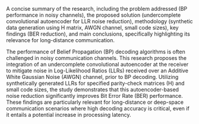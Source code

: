 <div>
A concise summary of the research, including the problem addressed (BP performance in noisy channels), the proposed solution (undercomplete convolutional autoencoder for LLR noise reduction), methodology (synthetic data generation using H matrix, AWGN channel, small code sizes), key findings (BER reduction), and main conclusions, specifically highlighting its relevance for long-distance communication.
</div>

The performance of Belief Propagation (BP) decoding algorithms is often challenged in noisy communication channels. This research proposes the integration of an undercomplete convolutional autoencoder at the receiver to mitigate noise in Log-Likelihood Ratios (LLRs) received over an Additive White Gaussian Noise (AWGN) channel, prior to BP decoding. Utilizing synthetically generated LLRs for specified parity-check matrices (H) and small code sizes, the study demonstrates that this autoencoder-based noise reduction significantly improves Bit Error Rate (BER) performance. These findings are particularly relevant for long-distance or deep-space communication scenarios where high decoding accuracy is critical, even if it entails a potential increase in processing latency.
